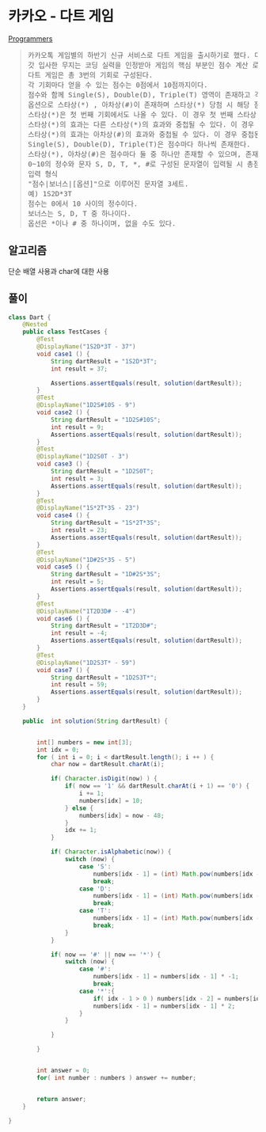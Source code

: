 # 카카오 - 다트 게임

[Programmers](https://school.programmers.co.kr/learn/courses/30/lessons/17682)

>
> <pre>
> 카카오톡 게임별의 하반기 신규 서비스로 다트 게임을 출시하기로 했다. 다트 게임은 다트판에 다트를 세 차례 던져 그 점수의 합계로 실력을 겨루는 게임으로, 모두가 간단히 즐길 수 있다.
> 갓 입사한 무지는 코딩 실력을 인정받아 게임의 핵심 부분인 점수 계산 로직을 맡게 되었다. 다트 게임의 점수 계산 로직은 아래와 같다.
> 다트 게임은 총 3번의 기회로 구성된다.
> 각 기회마다 얻을 수 있는 점수는 0점에서 10점까지이다.
> 점수와 함께 Single(S), Double(D), Triple(T) 영역이 존재하고 각 영역 당첨 시 점수에서 1제곱, 2제곱, 3제곱 (점수1 , 점수2 , 점수3 )으로 계산된다.
> 옵션으로 스타상(*) , 아차상(#)이 존재하며 스타상(*) 당첨 시 해당 점수와 바로 전에 얻은 점수를 각 2배로 만든다. 아차상(#) 당첨 시 해당 점수는 마이너스된다.
> 스타상(*)은 첫 번째 기회에서도 나올 수 있다. 이 경우 첫 번째 스타상(*)의 점수만 2배가 된다. (예제 4번 참고)
> 스타상(*)의 효과는 다른 스타상(*)의 효과와 중첩될 수 있다. 이 경우 중첩된 스타상(*) 점수는 4배가 된다. (예제 4번 참고)
> 스타상(*)의 효과는 아차상(#)의 효과와 중첩될 수 있다. 이 경우 중첩된 아차상(#)의 점수는 -2배가 된다. (예제 5번 참고)
> Single(S), Double(D), Triple(T)은 점수마다 하나씩 존재한다.
> 스타상(*), 아차상(#)은 점수마다 둘 중 하나만 존재할 수 있으며, 존재하지 않을 수도 있다.
> 0~10의 정수와 문자 S, D, T, *, #로 구성된 문자열이 입력될 시 총점수를 반환하는 함수를 작성하라.
> 입력 형식
> "점수|보너스|[옵션]"으로 이루어진 문자열 3세트.
> 예) 1S2D*3T
> 점수는 0에서 10 사이의 정수이다.
> 보너스는 S, D, T 중 하나이다.
> 옵선은 *이나 # 중 하나이며, 없을 수도 있다.
> </pre>


## 알고리즘
단순 배열 사용과 char에 대한 사용

## 풀이
```java
class Dart {
    @Nested
    public class TestCases {
        @Test
        @DisplayName("1S2D*3T - 37")
        void case1 () {
            String dartResult = "1S2D*3T";
            int result = 37;

            Assertions.assertEquals(result, solution(dartResult));
        }
        @Test
        @DisplayName("1D2S#10S - 9")
        void case2 () {
            String dartResult = "1D2S#10S";
            int result = 9;
            Assertions.assertEquals(result, solution(dartResult));
        }
        @Test
        @DisplayName("1D2S0T - 3")
        void case3 () {
            String dartResult = "1D2S0T";
            int result = 3;
            Assertions.assertEquals(result, solution(dartResult));
        }
        @Test
        @DisplayName("1S*2T*3S - 23")
        void case4 () {
            String dartResult = "1S*2T*3S";
            int result = 23;
            Assertions.assertEquals(result, solution(dartResult));
        }
        @Test
        @DisplayName("1D#2S*3S - 5")
        void case5 () {
            String dartResult = "1D#2S*3S";
            int result = 5;
            Assertions.assertEquals(result, solution(dartResult));
        }
        @Test
        @DisplayName("1T2D3D# - -4")
        void case6 () {
            String dartResult = "1T2D3D#";
            int result = -4;
            Assertions.assertEquals(result, solution(dartResult));
        }
        @Test
        @DisplayName("1D2S3T* - 59")
        void case7 () {
            String dartResult = "1D2S3T*";
            int result = 59;
            Assertions.assertEquals(result, solution(dartResult));
        }
    }

    public  int solution(String dartResult) {


        int[] numbers = new int[3];
        int idx = 0;
        for ( int i = 0; i < dartResult.length(); i ++ ) {
            char now = dartResult.charAt(i);

            if( Character.isDigit(now) ) {
                if( now == '1' && dartResult.charAt(i + 1) == '0') {
                    i += 1;
                    numbers[idx] = 10;
                } else {
                    numbers[idx] = now - 48;
                }
                idx += 1;
            }

            if( Character.isAlphabetic(now)) {
                switch (now) {
                    case 'S':
                        numbers[idx - 1] = (int) Math.pow(numbers[idx - 1], 1);
                        break;
                    case 'D':
                        numbers[idx - 1] = (int) Math.pow(numbers[idx - 1], 2);
                        break;
                    case 'T':
                        numbers[idx - 1] = (int) Math.pow(numbers[idx - 1], 3);
                        break;
                }
            }

            if( now == '#' || now == '*') {
                switch (now) {
                    case '#':
                        numbers[idx - 1] = numbers[idx - 1] * -1;
                        break;
                    case '*':{
                        if( idx - 1 > 0 ) numbers[idx - 2] = numbers[idx - 2] * 2;
                        numbers[idx - 1] = numbers[idx - 1] * 2;
                    }
                }

            }

        }


        int answer = 0;
        for( int number : numbers ) answer += number;


        return answer;
    }

}
```